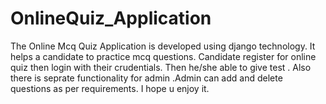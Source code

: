 # OnlineQuiz_Application

The Online Mcq Quiz Application is developed using django  technology. It helps a candidate to practice mcq questions.
Candidate register for online quiz then login with their crudentials. Then he/she able to  give test .
Also there is seprate functionality for admin .Admin can add and delete questions as per requirements.
I hope u enjoy it.
